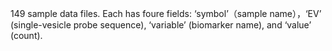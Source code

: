 149 sample data files. Each has foure fields: ‘symbol’（sample name），‘EV’ (single-vesicle probe sequence), ‘variable’ (biomarker name), and ‘value’ (count).
